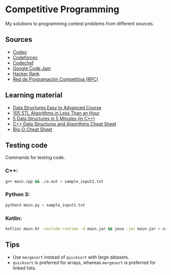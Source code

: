 # Competitive Programming
My solutions to programming contest problems from different sources.

## Sources
* [Codeo](https://codeo.app/)
* [Codeforces](https://codeforces.com/)
* [Codechef](https://www.codechef.com/)
* [Google Code Jam](https://codingcompetitions.withgoogle.com/codejam/archive/)
* [Hacker Rank](https://www.hackerrank.com/)
* [Red de Programación Competitiva (RPC)](https://redprogramacioncompetitiva.com/)

## Learning material
* [Data Structures Easy to Advanced Course](https://www.youtube.com/watch?v=RBSGKlAvoiM&ab_channel=freeCodeCamp.org)
* [105 STL Algorithms in Less Than an Hour](https://www.youtube.com/watch?v=bFSnXNIsK4A&ab_channel=CodingTech)
* [5 Data Structures in 5 Minutes (in C++)](https://www.youtube.com/watch?v=24VAm8gzWq4&ab_channel=code_reportcode_report)
* [C++ Data Structures and Algorithms Cheat Sheet](https://github.com/gibsjose/cpp-cheat-sheet/blob/master/Data%20Structures%20and%20Algorithms.md#12-vector-stdvector)
* [Big-O Cheat Sheet](https://www.bigocheatsheet.com/)

## Testing code
Commands for testing code.
### C++:
```bash
g++ main.cpp && ./a.out < sample_input1.txt
```
### Python 3:
```bash
python3 main.py < sample_input1.txt
```
### Kotlin:
```bash
kotlinc main.kt -include-runtime -d main.jar && java -jar main.jar < sample_input1.txt
```
## Tips
* Use ``mergesort`` instead of ``quicksort`` with large datasets.
* ``quicksort`` is preferred for arrays, whereas ``mergesort`` is preferred for linked lists.